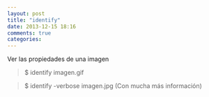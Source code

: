 ```yaml
---
layout: post
title: "identify"
date: 2013-12-15 18:16
comments: true
categories: 
---
```

Ver las propiedades de una imagen

>$ identify imagen.gif

>$ identify -verbose imagen.jpg   (Con mucha más información)

